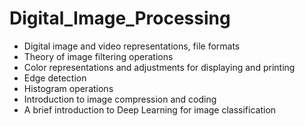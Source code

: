 # Digital_Image_Processing
- Digital image and video representations, file formats
- Theory of image filtering operations
- Color representations and adjustments for displaying and printing
- Edge detection
- Histogram operations
- Introduction to image compression and coding
- A brief introduction to Deep Learning for image classification
